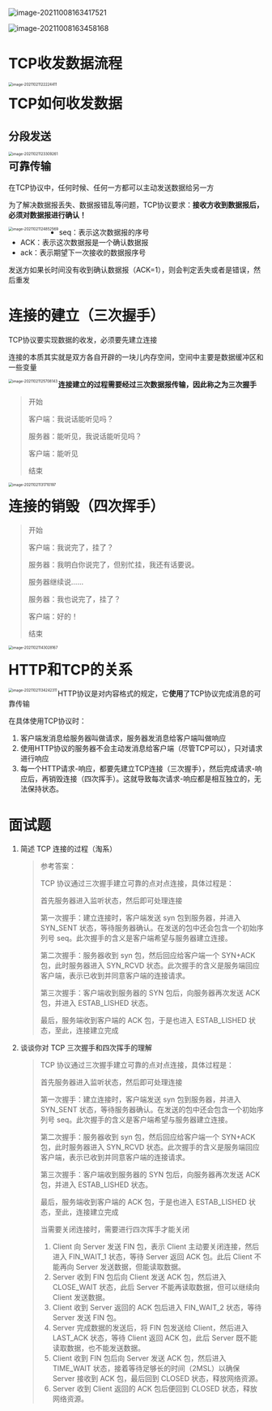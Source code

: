 ![image-20211008163417521](http://mdrs.yuanjin.tech/img/20211008163417.png)

![image-20211008163458168](http://mdrs.yuanjin.tech/img/20211008163458.png)

# TCP收发数据流程

<img src="http://mdrs.yuanjin.tech/img/20211021122224.png" alt="image-20211021122224411" style="zoom:50%;" align="left" />

# TCP如何收发数据

## 分段发送

<img src="http://mdrs.yuanjin.tech/img/20211021123315.png" alt="image-20211021123309261" style="zoom:50%;" align="left"/>

## 可靠传输

在TCP协议中，任何时候、任何一方都可以主动发送数据给另一方

为了解决数据报丢失、数据报错乱等问题，TCP协议要求：**接收方收到数据报后，必须对数据报进行确认！**

<img src="http://mdrs.yuanjin.tech/img/20211021124852.png" alt="image-20211021124852569" style="zoom:50%;" align="left"/>

- seq：表示这次数据报的序号
- ACK：表示这次数据报是一个确认数据报
- ack：表示期望下一次接收的数据报序号

发送方如果长时间没有收到确认数据报（ACK=1），则会判定丢失或者是错误，然后重发

# 连接的建立（三次握手）

TCP协议要实现数据的收发，必须要先建立连接

连接的本质其实就是双方各自开辟的一块儿内存空间，空间中主要是数据缓冲区和一些变量

<img src="http://mdrs.yuanjin.tech/img/20211021125708.png" alt="image-20211021125708143" style="zoom:50%;" align="left" />

**连接建立的过程需要经过三次数据报传输，因此称之为三次握手**

> 开始
>
> 客户端：我说话能听见吗？
>
> 服务器：能听见，我说话能听见吗？
>
> 客户端：能听见
>
> 结束

<img src="http://mdrs.yuanjin.tech/img/20211021131710.png" alt="image-20211021131710197" style="zoom:50%;" align="left" />

# 连接的销毁（四次挥手）

> 开始
>
> 客户端：我说完了，挂了？
>
> 服务器：我明白你说完了，但别忙挂，我还有话要说。
>
> 服务器继续说......
>
> 服务器：我也说完了，挂了？
>
> 客户端：好的！
>
> 结束

<img src="http://mdrs.yuanjin.tech/img/20211021143028.png" alt="image-20211021143028167" style="zoom:50%;" align="left"/>

# HTTP和TCP的关系

<img src="http://mdrs.yuanjin.tech/img/20211021134242.png" alt="image-20211021134242311" style="zoom:50%;" align="left"/>

HTTP协议是对内容格式的规定，它**使用**了TCP协议完成消息的可靠传输

在具体使用TCP协议时：

1. 客户端发消息给服务器叫做请求，服务器发消息给客户端叫做响应
2. 使用HTTP协议的服务器不会主动发消息给客户端（尽管TCP可以），只对请求进行响应
3. 每一个HTTP请求-响应，都要先建立TCP连接（三次握手），然后完成请求-响应后，再销毁连接（四次挥手）。这就导致每次请求-响应都是相互独立的，无法保持状态。

# 面试题

1. 简述 TCP 连接的过程（淘系）

   > 参考答案：
   >
   > TCP 协议通过三次握手建立可靠的点对点连接，具体过程是：
   >
   > 首先服务器进入监听状态，然后即可处理连接
   >
   > 第一次握手：建立连接时，客户端发送 syn 包到服务器，并进入 SYN_SENT 状态，等待服务器确认。在发送的包中还会包含一个初始序列号 seq。此次握手的含义是客户端希望与服务器建立连接。
   >
   > 第二次握手：服务器收到 syn 包，然后回应给客户端一个 SYN+ACK 包，此时服务器进入 SYN_RCVD 状态。此次握手的含义是服务端回应客户端，表示已收到并同意客户端的连接请求。
   >
   > 第三次握手：客户端收到服务器的 SYN 包后，向服务器再次发送 ACK 包，并进入 ESTAB_LISHED 状态。
   >
   > 最后，服务端收到客户端的 ACK 包，于是也进入 ESTAB_LISHED 状态，至此，连接建立完成

2. 谈谈你对 TCP 三次握手和四次挥手的理解

   > TCP 协议通过三次握手建立可靠的点对点连接，具体过程是：
   >
   > 首先服务器进入监听状态，然后即可处理连接
   >
   > 第一次握手：建立连接时，客户端发送 syn 包到服务器，并进入 SYN_SENT 状态，等待服务器确认。在发送的包中还会包含一个初始序列号 seq。此次握手的含义是客户端希望与服务器建立连接。
   >
   > 第二次握手：服务器收到 syn 包，然后回应给客户端一个 SYN+ACK 包，此时服务器进入 SYN_RCVD 状态。此次握手的含义是服务端回应客户端，表示已收到并同意客户端的连接请求。
   >
   > 第三次握手：客户端收到服务器的 SYN 包后，向服务器再次发送 ACK 包，并进入 ESTAB_LISHED 状态。
   >
   > 最后，服务端收到客户端的 ACK 包，于是也进入 ESTAB_LISHED 状态，至此，连接建立完成
   >
   > 当需要关闭连接时，需要进行四次挥手才能关闭
   >
   > 1. Client 向 Server 发送 FIN 包，表示 Client 主动要关闭连接，然后进入 FIN_WAIT_1 状态，等待 Server 返回 ACK 包。此后 Client 不能再向 Server 发送数据，但能读取数据。
   > 2. Server 收到 FIN 包后向 Client 发送 ACK 包，然后进入 CLOSE_WAIT 状态，此后 Server 不能再读取数据，但可以继续向 Client 发送数据。
   > 3. Client 收到 Server 返回的 ACK 包后进入 FIN_WAIT_2 状态，等待 Server 发送 FIN 包。
   > 4. Server 完成数据的发送后，将 FIN 包发送给 Client，然后进入 LAST_ACK 状态，等待 Client 返回 ACK 包，此后 Server 既不能读取数据，也不能发送数据。
   > 5. Client 收到 FIN 包后向 Server 发送 ACK 包，然后进入 TIME_WAIT 状态，接着等待足够长的时间（2MSL）以确保 Server 接收到 ACK 包，最后回到 CLOSED 状态，释放网络资源。
   > 6. Server 收到 Client 返回的 ACK 包后便回到 CLOSED 状态，释放网络资源。

